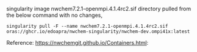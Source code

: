 singularity image nwchem7.2.1-openmpi.4.1.4rc2.sif directory pulled from the below command with no changes, 

```
singularity pull -F --name nwchem7.2.1-openmpi.4.1.4rc2.sif oras://ghcr.io/edoapra/nwchem-singularity/nwchem-dev.ompi41x:latest
```
Reference: https://nwchemgit.github.io/Containers.html:
